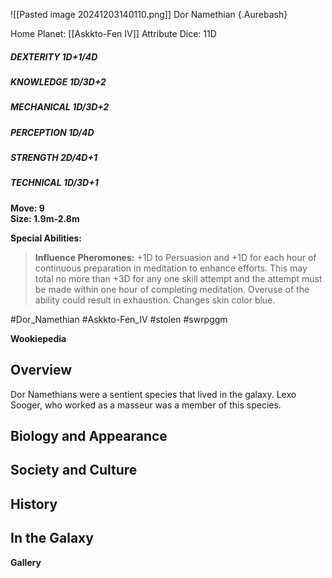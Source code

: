 ![[Pasted image 20241203140110.png]]
 Dor Namethian   {.Aurebash}


Home Planet: [[Askkto-Fen IV]]
Attribute Dice: 11D  
##### DEXTERITY 1D+1/4D  
##### KNOWLEDGE 1D/3D+2  
##### MECHANICAL 1D/3D+2  
##### PERCEPTION 1D/4D  
##### STRENGTH 2D/4D+1  
##### TECHNICAL 1D/3D+1
**Move: 9**  
**Size: 1.9m-2.8m**

**Special Abilities:**  
> **Influence Pheromones:** +1D to Persuasion and +1D for each hour of continuous preparation in meditation to enhance efforts. This may total no more than +3D for any one skill attempt and the attempt must be made within one hour of completing meditation. Overuse of the ability could result in exhaustion. Changes skin color blue.



#Dor_Namethian   #Askkto-Fen_IV
#stolen #swrpggm 

**Wookiepedia**

## Overview

Dor Namethians were a sentient species that lived in the galaxy. Lexo Sooger, who worked as a masseur was a member of this species.

## Biology and Appearance



## Society and Culture



## History



## In the Galaxy




**Gallery**